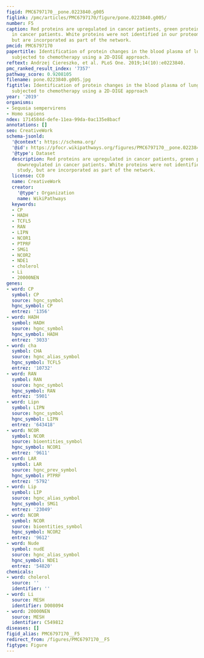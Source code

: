 ```yaml
---
figid: PMC6797170__pone.0223840.g005
figlink: /pmc/articles/PMC6797170/figure/pone.0223840.g005/
number: F5
caption: Red proteins are upregulated in cancer patients, green proteins are downregulated
  in cancer patients. White proteins were not identified in our proteomics study,
  but are incorporated as part of the network.
pmcid: PMC6797170
papertitle: Identification of protein changes in the blood plasma of lung cancer patients
  subjected to chemotherapy using a 2D-DIGE approach.
reftext: Andrzej Ciereszko, et al. PLoS One. 2019;14(10):e0223840.
pmc_ranked_result_index: '7357'
pathway_score: 0.9208105
filename: pone.0223840.g005.jpg
figtitle: Identification of protein changes in the blood plasma of lung cancer patients
  subjected to chemotherapy using a 2D-DIGE approach
year: '2019'
organisms:
- Sequoia sempervirens
- Homo sapiens
ndex: 1714584d-defe-11ea-99da-0ac135e8bacf
annotations: []
seo: CreativeWork
schema-jsonld:
  '@context': https://schema.org/
  '@id': https://pfocr.wikipathways.org/figures/PMC6797170__pone.0223840.g005.html
  '@type': Dataset
  description: Red proteins are upregulated in cancer patients, green proteins are
    downregulated in cancer patients. White proteins were not identified in our proteomics
    study, but are incorporated as part of the network.
  license: CC0
  name: CreativeWork
  creator:
    '@type': Organization
    name: WikiPathways
  keywords:
  - CP
  - HADH
  - TCFL5
  - RAN
  - LIPN
  - NCOR1
  - PTPRF
  - SMG1
  - NCOR2
  - NDE1
  - cholerol
  - Li
  - 20000NEN
genes:
- word: CP
  symbol: CP
  source: hgnc_symbol
  hgnc_symbol: CP
  entrez: '1356'
- word: HADH
  symbol: HADH
  source: hgnc_symbol
  hgnc_symbol: HADH
  entrez: '3033'
- word: cha
  symbol: CHA
  source: hgnc_alias_symbol
  hgnc_symbol: TCFL5
  entrez: '10732'
- word: RAN
  symbol: RAN
  source: hgnc_symbol
  hgnc_symbol: RAN
  entrez: '5901'
- word: Lipn
  symbol: LIPN
  source: hgnc_symbol
  hgnc_symbol: LIPN
  entrez: '643418'
- word: NCOR
  symbol: NCOR
  source: bioentities_symbol
  hgnc_symbol: NCOR1
  entrez: '9611'
- word: LAR
  symbol: LAR
  source: hgnc_prev_symbol
  hgnc_symbol: PTPRF
  entrez: '5792'
- word: Lip
  symbol: LIP
  source: hgnc_alias_symbol
  hgnc_symbol: SMG1
  entrez: '23049'
- word: NCOR
  symbol: NCOR
  source: bioentities_symbol
  hgnc_symbol: NCOR2
  entrez: '9612'
- word: Nude
  symbol: nudE
  source: hgnc_alias_symbol
  hgnc_symbol: NDE1
  entrez: '54820'
chemicals:
- word: cholerol
  source: ''
  identifier: ''
- word: Li
  source: MESH
  identifier: D008094
- word: 20000NEN
  source: MESH
  identifier: C549812
diseases: []
figid_alias: PMC6797170__F5
redirect_from: /figures/PMC6797170__F5
figtype: Figure
---
```

